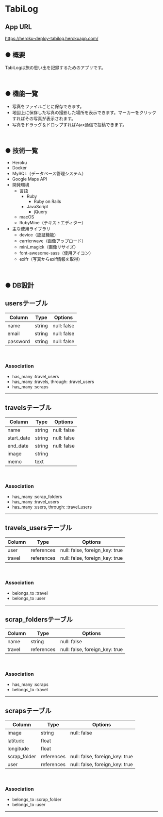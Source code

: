 # TabiLog

## App URL

https://heroku-deploy-tabilog.herokuapp.com/

## ● 概要

TabiLogは旅の思い出を記録するためのアプリです。

<br>

## ● 機能一覧

- 写真をファイルごとに保存できます。
- 地図上に保存した写真の撮影した場所を表示できます。マーカーをクリックすればその写真が表示されます。
- 写真をドラッグ＆ドロップすればAjax通信で投稿できます。

<br>

## ● 技術一覧

- Heroku
- Docker
- MySQL（データベース管理システム）
- Google Maps API
- 開発環境
  - 言語
    - Ruby
      - Ruby on Rails
    - JavaScript
      - jQuery
  - macOS
  - RubyMine（テキストエディター）
- 主な使用ライブラリ
  - device（認証機能）
  - carrierwave（画像アップロード）
  - mini_magick（画像リサイズ）
  - font-awesome-sass（使用アイコン）
  - exifr（写真からexif情報を取得）

<br>

## ● DB設計

## usersテーブル

| Column   | Type   | Options     |
| -------- | ------ | ----------- |
| name     | string | null: false |
| email    | string | null: false |
| password | string | null: false |
<br>

### Association

- has_many :travel_users
- has_many :travels, through: :travel_users
- has_many :scraps

---

## travelsテーブル

| Column     | Type   | Options     |
| ---------- | ------ | ----------- |
| name       | string | null: false |
| start_date | string | null: false |
| end_date   | string | null: false |
| image      | string |             |
| memo       | text   |             |
<br>

### Association

- has_many :scrap_folders
- has_many :travel_users
- has_many :users, through: :travel_users

---

## travels_usersテーブル

| Column | Type       | Options                        |
| ------ | ---------- | ------------------------------ |
| user   | references | null: false, foreign_key: true |
| travel | references | null: false, foreign_key: true |
<br>

### Association

- belongs_to :travel
- belongs_to :user

---

## scrap_foldersテーブル

| Column | Type       | Options                        |
| ------ | ---------- | ------------------------------ |
| name   | string     | null: false                    |
| travel | references | null: false, foreign_key: true |
<br>

### Association

- has_many :scraps
- belongs_to :travel

---

## scrapsテーブル

| Column       | Type       | Options                        |
| ------------ | ---------- | ------------------------------ |
| image        | string     | null: false                    |
| latitude     | float      |                                |
| longitude    | float      |                                |
| scrap_folder | references | null: false, foreign_key: true |
| user         | references | null: false, foreign_key: true |
<br>

### Association

- belongs_to :scrap_folder
- belongs_to :user

---
